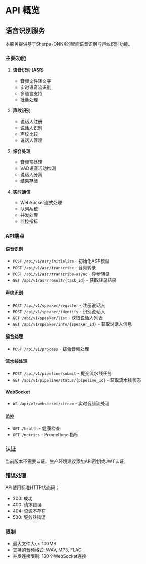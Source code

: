 # API 概览

## 语音识别服务

本服务提供基于Sherpa-ONNX的智能语音识别与声纹识别功能。

### 主要功能

1. **语音识别 (ASR)**
   - 音频文件转文字
   - 实时语音流识别
   - 多语言支持
   - 批量处理

2. **声纹识别**
   - 说话人注册
   - 说话人识别
   - 声纹比较
   - 说话人管理

3. **综合处理**
   - 音频预处理
   - VAD语音活动检测
   - 说话人分离
   - 结果存储

4. **实时通信**
   - WebSocket流式处理
   - 队列系统
   - 并发处理
   - 监控指标

### API端点

#### 语音识别
- `POST /api/v1/asr/initialize` - 初始化ASR模型
- `POST /api/v1/asr/transcribe` - 音频转录
- `POST /api/v1/asr/transcribe-async` - 异步转录
- `GET /api/v1/asr/result/{task_id}` - 获取转录结果

#### 声纹识别
- `POST /api/v1/speaker/register` - 注册说话人
- `POST /api/v1/speaker/identify` - 识别说话人
- `GET /api/v1/speaker/list` - 获取说话人列表
- `GET /api/v1/speaker/info/{speaker_id}` - 获取说话人信息

#### 综合处理
- `POST /api/v1/process` - 综合音频处理

#### 流水线处理
- `POST /api/v1/pipeline/submit` - 提交流水线任务
- `GET /api/v1/pipeline/status/{pipeline_id}` - 获取流水线状态

#### WebSocket
- `WS /api/v1/websocket/stream` - 实时音频流处理

#### 监控
- `GET /health` - 健康检查
- `GET /metrics` - Prometheus指标

### 认证

当前版本不需要认证，生产环境建议添加API密钥或JWT认证。

### 错误处理

API使用标准HTTP状态码：
- 200: 成功
- 400: 请求错误
- 404: 资源不存在
- 500: 服务器错误

### 限制

- 最大文件大小: 100MB
- 支持的音频格式: WAV, MP3, FLAC
- 并发连接限制: 100个WebSocket连接

